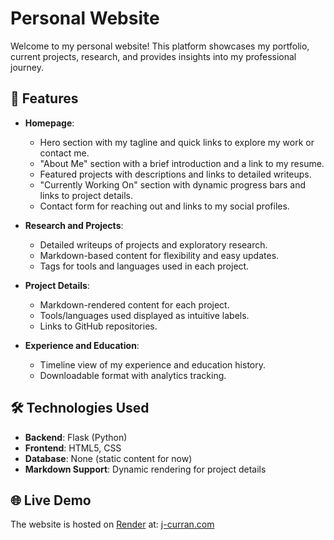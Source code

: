# Personal Website

Welcome to my personal website! This platform showcases my portfolio, current projects, research, and provides insights into my professional journey.

## 🚀 Features

- **Homepage**:
  - Hero section with my tagline and quick links to explore my work or contact me.
  - "About Me" section with a brief introduction and a link to my resume.
  - Featured projects with descriptions and links to detailed writeups.
  - "Currently Working On" section with dynamic progress bars and links to project details.
  - Contact form for reaching out and links to my social profiles.

- **Research and Projects**:
  - Detailed writeups of projects and exploratory research.
  - Markdown-based content for flexibility and easy updates.
  - Tags for tools and languages used in each project.

- **Project Details**:
  - Markdown-rendered content for each project.
  - Tools/languages used displayed as intuitive labels.
  - Links to GitHub repositories.

- **Experience and Education**:
  - Timeline view of my experience and education history.
  - Downloadable format with analytics tracking.

## 🛠️ Technologies Used
- **Backend**: Flask (Python)
- **Frontend**: HTML5, CSS
- **Database**: None (static content for now)
- **Markdown Support**: Dynamic rendering for project details

## 🌐 Live Demo

The website is hosted on [Render](render.com) at: [j-curran.com](j-curran.com)